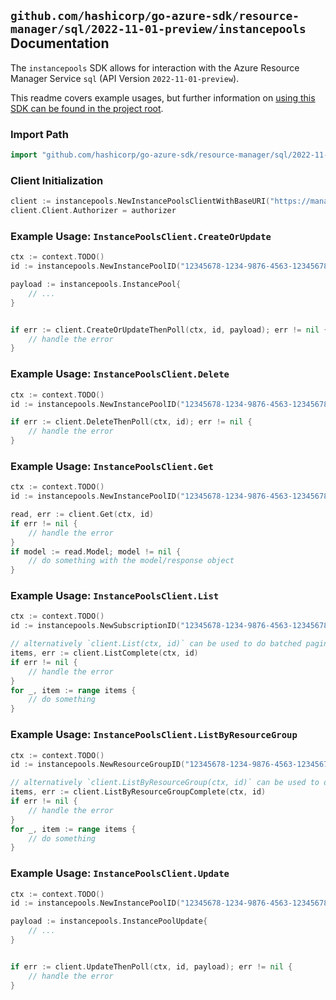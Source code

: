 
## `github.com/hashicorp/go-azure-sdk/resource-manager/sql/2022-11-01-preview/instancepools` Documentation

The `instancepools` SDK allows for interaction with the Azure Resource Manager Service `sql` (API Version `2022-11-01-preview`).

This readme covers example usages, but further information on [using this SDK can be found in the project root](https://github.com/hashicorp/go-azure-sdk/tree/main/docs).

### Import Path

```go
import "github.com/hashicorp/go-azure-sdk/resource-manager/sql/2022-11-01-preview/instancepools"
```


### Client Initialization

```go
client := instancepools.NewInstancePoolsClientWithBaseURI("https://management.azure.com")
client.Client.Authorizer = authorizer
```


### Example Usage: `InstancePoolsClient.CreateOrUpdate`

```go
ctx := context.TODO()
id := instancepools.NewInstancePoolID("12345678-1234-9876-4563-123456789012", "example-resource-group", "instancePoolValue")

payload := instancepools.InstancePool{
	// ...
}


if err := client.CreateOrUpdateThenPoll(ctx, id, payload); err != nil {
	// handle the error
}
```


### Example Usage: `InstancePoolsClient.Delete`

```go
ctx := context.TODO()
id := instancepools.NewInstancePoolID("12345678-1234-9876-4563-123456789012", "example-resource-group", "instancePoolValue")

if err := client.DeleteThenPoll(ctx, id); err != nil {
	// handle the error
}
```


### Example Usage: `InstancePoolsClient.Get`

```go
ctx := context.TODO()
id := instancepools.NewInstancePoolID("12345678-1234-9876-4563-123456789012", "example-resource-group", "instancePoolValue")

read, err := client.Get(ctx, id)
if err != nil {
	// handle the error
}
if model := read.Model; model != nil {
	// do something with the model/response object
}
```


### Example Usage: `InstancePoolsClient.List`

```go
ctx := context.TODO()
id := instancepools.NewSubscriptionID("12345678-1234-9876-4563-123456789012")

// alternatively `client.List(ctx, id)` can be used to do batched pagination
items, err := client.ListComplete(ctx, id)
if err != nil {
	// handle the error
}
for _, item := range items {
	// do something
}
```


### Example Usage: `InstancePoolsClient.ListByResourceGroup`

```go
ctx := context.TODO()
id := instancepools.NewResourceGroupID("12345678-1234-9876-4563-123456789012", "example-resource-group")

// alternatively `client.ListByResourceGroup(ctx, id)` can be used to do batched pagination
items, err := client.ListByResourceGroupComplete(ctx, id)
if err != nil {
	// handle the error
}
for _, item := range items {
	// do something
}
```


### Example Usage: `InstancePoolsClient.Update`

```go
ctx := context.TODO()
id := instancepools.NewInstancePoolID("12345678-1234-9876-4563-123456789012", "example-resource-group", "instancePoolValue")

payload := instancepools.InstancePoolUpdate{
	// ...
}


if err := client.UpdateThenPoll(ctx, id, payload); err != nil {
	// handle the error
}
```
